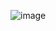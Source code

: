 ![image](https://user-images.githubusercontent.com/101416092/212314990-2785e9d7-366d-46a3-8b19-f2bb971099cb.png)
